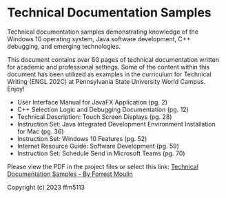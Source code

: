 # Technical Documentation Samples
Technical documentation samples demonstrating knowledge of the Windows 10 operating system, Java software development, C++ debugging, and emerging technologies.

This document contains over 60 pages of technical documentation written for academic and professional settings. Some of the content within this document has been utilized as examples in the curriculum for Technical Writing (ENGL 202C) at Pennsylvania State University World Campus. Enjoy!

- User Interface Manual for JavaFX Application (pg. 2)
- C++ Selection Logic and Debugging Documentation (pg. 12)
- Technical Description: Touch Screen Displays (pg. 28)
- Instruction Set: Java Integrated Development Environment Installation for Mac (pg. 36)
- Instruction Set: Windows 10 Features (pg. 52)
- Internet Resource Guide: Software Development (pg. 59)
- Instruction Set: Schedule Send in Microsoft Teams (pg. 70)

Please view the PDF in the project files or select this link:
<a href="https://github.com/ffm5113/Technical_Writing_Samples/blob/main/Forrest%20Moulin%20-%20Technical%20Documentation%20Samples%202023.pdf">Technical Documentation Samples - By Forrest Moulin</a>
<br>


Copyright (c) 2023 ffm5113
